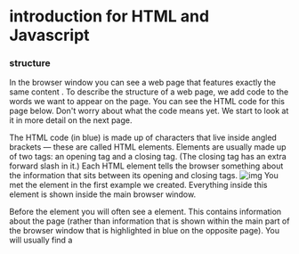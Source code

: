 # introduction for HTML and Javascript
### structure
In the browser window you can see a web page that features exactly
the same content . To
describe the structure of a web page, we add code to the words we want
to appear on the page.
You can see the HTML code for this page below. Don't worry about what
the code means yet. We start to look at it in more detail on the next
page.
<!--<html>
<body>
 <h1>This is the Main Heading</h1>
 <p>This text might be an introduction to the rest of
 the page. And if the page is a long one it might
 be split up into several sub-headings.<p>
 <h2>This is a Sub-Heading</h2>
 <p>Many long articles have sub-headings so to help
 you follow the structure of what is being written.
 There may even be sub-sub-headings (or lower-level
 headings).</p>
 <h2>Another Sub-Heading</h2>
 <p>Here you can see another sub-heading.</p>
</body>
</html>-->
The HTML code (in blue) is made up of characters that live inside angled
brackets — these are called HTML elements. Elements are usually
made up of two tags: an opening tag and a closing tag. (The closing tag
has an extra forward slash in it.) Each HTML element tells the browser
something about the information that sits between its opening and
closing tags.
![img](capture3.png)
You met the <body> element
in the first example we created.
Everything inside this element is
shown inside the main browser
window.
<head>
Before the <body> element you
will often see a <head> element.
This contains information
about the page (rather than
information that is shown within
the main part of the browser
window that is highlighted in
blue on the opposite page).
You will usually find a <title>
element inside the <head>
element.
<title>
The contents of the <title>
element are either shown in the
top of the browser, above where
you usually type in the URL of
the page you want to visit, or
on the tab for that page (if your
browser uses tabs to allow you
to view multiple pages at the
same time)

**layout**
***Page Layout Information:***


Header: The part of a front end which is used at the top of the page. <header> tag is used to add header section in web pages.
Navigation bar: The navigation bar is same as menu list. It is used to display the content information using hyperlink.
Index / Sidebar: It holds additional information or advertisements and is not always necessary to be added into the page.
Content Section: The content section is the main part where content is displayed.
Footer: The footer section contains the contact information and other query related to web pages. The footer section always put on the bottom of the web pages. The <footer> tag is used to set the footer in web pages.

### procces and design
***Who is the Site For?***
Every website should be designed for the
target audience—not just for yourself or the
site owner. It is therefore very important to
understand who your target audience is.
Target Audience: individuals
*  What is the age range of your target audience?
* Will your site appeal to more women or men? What is the mix?
* Which country do your visitors live in?
* Do they live in urban or rural areas?


# javascript
Before you learn how to read and write the JavaScript
language itself, you need to become familiar with some key
concepts in computer programming. They will be covered in
three sections: 
**A** 
What is a script and how do I create one?
**B**
How do computers fit in with the world around them? 
**C**
How do I write a script for a web page?
--------------------
Once you have learned the basics, the following chapters will show how the JavaScript
language can be used to tell browsers what you want them to do.
To write a script, you need to first
state your goal and then list the
tasks that need to be completed in
order to achieve it.
Humans can achieve complex goals without thinking
about them too much, for example you might be
able to drive a car, cook breakfast, or send an email
without a set of detailed instructions. But the first
time we do these things they can seem daunting.
Therefore, when learning a new skill, we often break
it down into smaller tasks, and learn one of these at
a time. With experience these individual tasks grow
familiar and seem simpler.
Some of the scripts you will be reading or writing
when you have finished this book will be quite
complicated and might look intimidating at
first. However, a script is just a series of short
instructions, each of which is performed in order
to solve the problem in hand. This is why creating a
script is like writing a recipe or manual that allows a
computer to solve a puzzle one step at a time.
It is worth noting, however, that a computer doesn't
learn how to perform tasks like you or I might; it
needs to follow instructions every time it performs
the task. So a program must give the computer
enough detail to perform the task as if every time
were its first time. 
![inms](https://i.pinimg.com/originals/28/f4/25/28f425e5bbd52e95254060ed637f669c.jpg)


